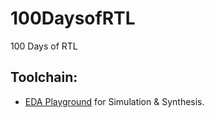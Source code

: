 # 100DaysofRTL
100 Days of RTL
## Toolchain:
* [EDA Playground](https://www.edaplayground.com) for Simulation & Synthesis.
